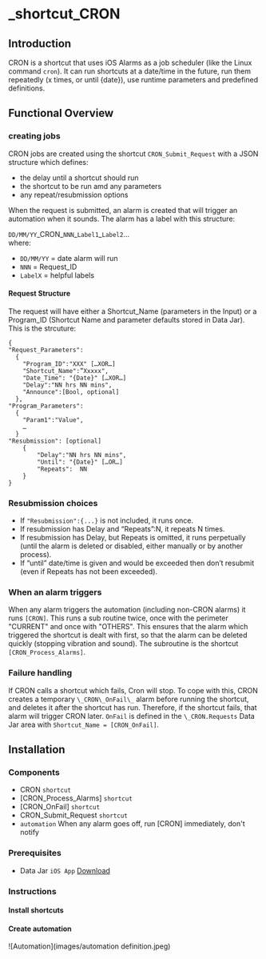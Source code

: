 # _shortcut_CRON
## Introduction

CRON is a shortcut that uses iOS Alarms as a job scheduler (like the Linux command `cron`). It can run shortcuts at a date/time in the future, run them repeatedly (x times, or until {date}), use runtime parameters and predefined definitions. 

## Functional Overview
### creating jobs
CRON jobs are created using the shortcut `CRON_Submit_Request` with a JSON structure which defines:
- the delay until a shortcut should run
- the shortcut to be run amd any parameters
- any repeat/resubmission options

When the request is submitted, an alarm is created that will trigger an automation when it sounds. The alarm has a label with this structure:

`DD/MM/YY`\_CRON\_`NNN`\_`Label1`_`Label2`...\
where:
- `DD/MM/YY` = date alarm will run
- `NNN` = Request_ID
- `LabelX` = helpful labels 

#### Request Structure
The request will have either a Shortcut_Name (parameters in the Input) or a Program_ID (Shortcut Name and parameter defaults stored in Data Jar). This is the strcuture:

```
{
"Request_Parameters":
  {
    "Program_ID":"XXX" […XOR…]
    "Shortcut_Name":”Xxxxx",
    "Date_Time": "{Date}" […XOR…]
    "Delay":"NN hrs NN mins",
    "Announce":[Bool, optional]
  },
"Program_Parameters":
  {
    "Param1":"Value",
    …
  }
"Resubmission": [optional]
    { 
        "Delay":"NN hrs NN mins",
        "Until": "{Date}" […OR…]
        "Repeats":  NN
    }
}
```

### Resubmission choices
- If `"Resubmission":{...}` is not included, it runs once.
- If resubmission has Delay and “Repeats”:N, it repeats N times.
- If resubmission has Delay, but Repeats is omitted, it runs perpetually (until the alarm is deleted or disabled, either manually or by another process).
- If “until” date/time is given and would be exceeded then don’t resubmit (even if Repeats has not been exceeded). 

### When an alarm triggers
When any alarm triggers the automation (including non-CRON alarms) it runs `[CRON]`. This runs a sub routine twice, once with the perimeter "CURRENT" and once with "OTHERS". This ensures that the alarm which triggered the shortcut is dealt with first, so that the alarm can be deleted quickly (stopping vibration and sound). The subroutine is the shortcut `[CRON_Process_Alarms]`.

### Failure handling
If CRON calls a shortcut which fails, Cron will stop. To cope with this, CRON creates a temporary `\_CRON\_OnFail\_` alarm before running the shortcut, and deletes it after the shortcut has run. Therefore, if the shortcut fails, that alarm will trigger CRON later. `OnFail` is defined in the `\_CRON.Requests` Data Jar area with `Shortcut_Name = [CRON_OnFail]`.  

## Installation
### Components
- CRON `shortcut`
- [CRON_Process_Alarms] `shortcut`
- [CRON_OnFail] `shortcut`
- CRON_Submit_Request `shortcut`
- `automation` When any alarm goes off, run [CRON] immediately, don't notify

### Prerequisites
- Data Jar `iOS App` [Download](https://apps.apple.com/gb/app/data-jar/id1453273600)

### Instructions
#### Install shortcuts

#### Create automation
![Automation](images/automation definition.jpeg)
